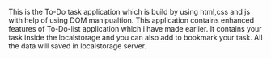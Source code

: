 This is the To-Do task application which is build by using html,css and js with help of using DOM manipualtion.
This application contains enhanced features of To-Do-list application which i have made earlier. 
It contains your task inside the localstorage and you can also add to bookmark your task.
All the data will saved in localstorage server.
